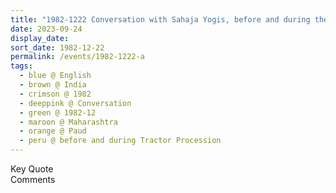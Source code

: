 ```yaml
---
title: "1982-1222 Conversation with Sahaja Yogis, before and during the Tractor Procession before the Public Program, Paud (30 kms W of Pune), Maharashtra, India"
date: 2023-09-24
display_date: 
sort_date: 1982-12-22
permalink: /events/1982-1222-a
tags:
  - blue @ English
  - brown @ India
  - crimson @ 1982
  - deeppink @ Conversation
  - green @ 1982-12
  - maroon @ Maharashtra
  - orange @ Paud
  - peru @ before and during Tractor Procession
---
```


<wave-list>
  <list-title color="green" width="75">Key Quote</list-title>
  <list-item color="BlanchedAlmond"  width="200"></list-item>
  <list-item color="Lavender"></list-item>
  <list-item color="BlanchedAlmond"></list-item>
</wave-list>

<br>

<wave-list>
  <list-title color="green" width="75">Comments</list-title>
  <list-item color="BlanchedAlmond"  width="200"></list-item>
  <list-item color="Lavender"></list-item>
  <list-item color="BlanchedAlmond"></list-item>
</wave-list>